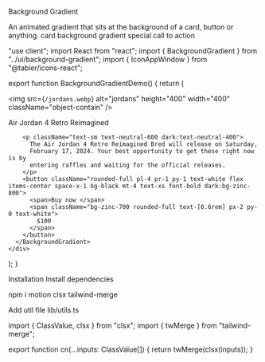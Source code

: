 Background Gradient

An animated gradient that sits at the background of a card, button or anything.
card
background
gradient
special
call to action

"use client";
import React from "react";
import { BackgroundGradient } from "../ui/background-gradient";
import { IconAppWindow } from "@tabler/icons-react";
 
 
export function BackgroundGradientDemo() {
  return (
    <div>
      <BackgroundGradient className="rounded-[22px] max-w-sm p-4 sm:p-10 bg-white dark:bg-zinc-900">
        <img
          src={`/jordans.webp`}
          alt="jordans"
          height="400"
          width="400"
          className="object-contain"
        />
        <p className="text-base sm:text-xl text-black mt-4 mb-2 dark:text-neutral-200">
          Air Jordan 4 Retro Reimagined
        </p>
 
        <p className="text-sm text-neutral-600 dark:text-neutral-400">
          The Air Jordan 4 Retro Reimagined Bred will release on Saturday,
          February 17, 2024. Your best opportunity to get these right now is by
          entering raffles and waiting for the official releases.
        </p>
        <button className="rounded-full pl-4 pr-1 py-1 text-white flex items-center space-x-1 bg-black mt-4 text-xs font-bold dark:bg-zinc-800">
          <span>Buy now </span>
          <span className="bg-zinc-700 rounded-full text-[0.6rem] px-2 py-0 text-white">
            $100
          </span>
        </button>
      </BackgroundGradient>
    </div>
  );
}

Installation
Install dependencies

npm i motion clsx tailwind-merge

Add util file
lib/utils.ts

import { ClassValue, clsx } from "clsx";
import { twMerge } from "tailwind-merge";
 
export function cn(...inputs: ClassValue[]) {
  return twMerge(clsx(inputs));
}

Copy the source code

components/ui/background-gradient.tsx

import { cn } from "@/lib/utils";
import React from "react";
import { motion } from "motion/react";
 
export const BackgroundGradient = ({
  children,
  className,
  containerClassName,
  animate = true,
}: {
  children?: React.ReactNode;
  className?: string;
  containerClassName?: string;
  animate?: boolean;
}) => {
  const variants = {
    initial: {
      backgroundPosition: "0 50%",
    },
    animate: {
      backgroundPosition: ["0, 50%", "100% 50%", "0 50%"],
    },
  };
  return (
    <div className={cn("relative p-[4px] group", containerClassName)}>
      <motion.div
        variants={animate ? variants : undefined}
        initial={animate ? "initial" : undefined}
        animate={animate ? "animate" : undefined}
        transition={
          animate
            ? {
                duration: 5,
                repeat: Infinity,
                repeatType: "reverse",
              }
            : undefined
        }
        style={{
          backgroundSize: animate ? "400% 400%" : undefined,
        }}
        className={cn(
          "absolute inset-0 rounded-3xl z-[1] opacity-60 group-hover:opacity-100 blur-xl  transition duration-500 will-change-transform",
          " bg-[radial-gradient(circle_farthest-side_at_0_100%,#00ccb1,transparent),radial-gradient(circle_farthest-side_at_100%_0,#7b61ff,transparent),radial-gradient(circle_farthest-side_at_100%_100%,#ffc414,transparent),radial-gradient(circle_farthest-side_at_0_0,#1ca0fb,#141316)]"
        )}
      />
      <motion.div
        variants={animate ? variants : undefined}
        initial={animate ? "initial" : undefined}
        animate={animate ? "animate" : undefined}
        transition={
          animate
            ? {
                duration: 5,
                repeat: Infinity,
                repeatType: "reverse",
              }
            : undefined
        }
        style={{
          backgroundSize: animate ? "400% 400%" : undefined,
        }}
        className={cn(
          "absolute inset-0 rounded-3xl z-[1] will-change-transform",
          "bg-[radial-gradient(circle_farthest-side_at_0_100%,#00ccb1,transparent),radial-gradient(circle_farthest-side_at_100%_0,#7b61ff,transparent),radial-gradient(circle_farthest-side_at_100%_100%,#ffc414,transparent),radial-gradient(circle_farthest-side_at_0_0,#1ca0fb,#141316)]"
        )}
      />
 
      <div className={cn("relative z-10", className)}>{children}</div>
    </div>
  );
};

Props
Prop	Type	Default	Description
children	React.ReactNode	undefined	The content to be rendered within the gradient background.
className	string	undefined	The CSS class to be applied to the inner div.
containerClassName	string	undefined	The CSS class to be applied to the outermost div.
animate	boolean	true	Determines whether the gradient background should animate. If false, the gradient background will be static.